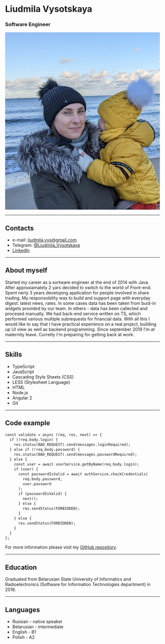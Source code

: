 # Liudmila Vysotskaya
### Software Engineer
![My photo must be here](me.jpg)

***

## Contacts
* e-mail: [liudmila.vys@gmail.com](mailto:liudmila.vys@gmail.com)
* Telegram: [@Liudmila_Vysotskaya](https://t.me/Liudmila_Vysotskaya)
* [LinkedIn](https://www.linkedin.com/in/liudmila-vysotskaya-b5396911b/)

***

## About myself
 Started my career as a sortware engineer at the end of 2014 with Java. After approxiamately 2 yars decided to switch to the world of Front-end. Spent nerly 3 years developing application for people involved in share trading. My responsobility was to build and support page with everyday digest: latest news, rates. In some cases data has been taken from buid-in widgets provided by our team. In others - data has been callected and procesed manually. We had back-end service written on TS, which performed various multiple subrequests for financial data. With all this I would like to say that I have practical experience on a real project, building up UI view as well as backend programming. Since september 2019 I'm at maternity leave. Curretly I'm preparing for getting back at work.

***

## Skills
* TypeScript
* JavaScript
* Cascading Style Sheets (CSS)
* LESS (Stylesheet Language)
* HTML
* Node.js
* Angular 2
* Git

***

## Code example
```
const validate = async (req, res, next) => {
  if (!req.body.login) {
    res.status(BAD_REQUEST).send(messages.loginRequired);
  } else if (!req.body.password) {
    res.status(BAD_REQUEST).send(messages.passwordRequired);
  } else {
    const user = await userService.getByName(req.body.login);
    if (user) {
      const passwordIsValid = await authService.checkCredentials(
        req.body.password,
        user.password
      );
      if (passwordIsValid) {
        next();
      } else {
        res.sendStatus(FORBIDDEN);
      }
    } else {
      res.sendStatus(FORBIDDEN);
    }
  }
};
```
For more information please visit my [GitHub repository](https://github.com/LiudmilaVys/express-REST-service).

***

## Education
Graduated from Belarusian State University of Informatics and Radioelectronics (Software for Information Technologies department) in 2016.

***

## Languages
* Russian - native speaker
* Belarusian - intermediate
* English - B1
* Polish - A2